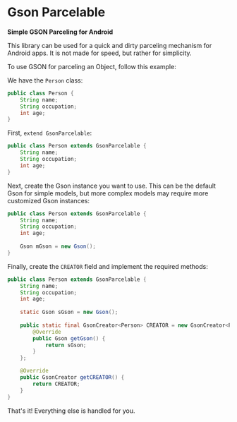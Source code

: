 # Gson Parcelable

**Simple GSON Parceling for Android**

This library can be used for a quick and dirty parceling mechanism for Android apps. It is not made for speed, but rather for simplicity.

To use GSON for parceling an Object, follow this example:

We have the `Person` class:

````java
public class Person {
	String name;
	String occupation;
	int age;
}
````

First, `extend GsonParcelable`:

````java
public class Person extends GsonParcelable {
	String name;
	String occupation;
	int age;
}
````

Next, create the Gson instance you want to use. This can be the default Gson for simple models, but more complex models may require more customized Gson instances:

````java
public class Person extends GsonParcelable {
	String name;
	String occupation;
	int age;
	
	Gson mGson = new Gson();
}
````

Finally, create the `CREATOR` field and implement the required methods:

````java
public class Person extends GsonParcelable {
	String name;
	String occupation;
	int age;
	
	static Gson sGson = new Gson();
	
    public static final GsonCreator<Person> CREATOR = new GsonCreator<Person>(Person.class) {
        @Override
        public Gson getGson() {
            return sGson;
        }
    };

    @Override
    public GsonCreator getCREATOR() {
        return CREATOR;
    }
}
````

That's it! Everything else is handled for you.